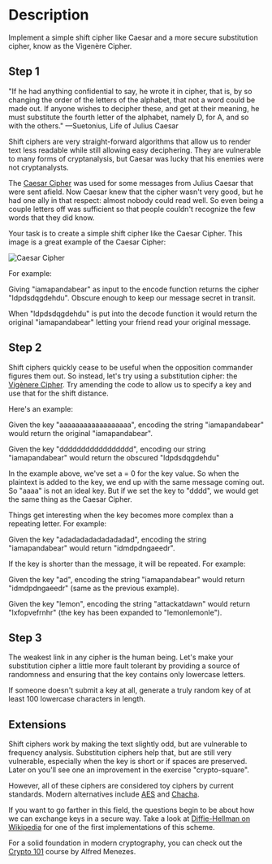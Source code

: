 # Description

Implement a simple shift cipher like Caesar and a more secure substitution cipher, know as the Vigenère Cipher.

## Step 1

"If he had anything confidential to say, he wrote it in cipher, that is, by so changing the order of the letters of the alphabet, that not a word could be made out.
If anyone wishes to decipher these, and get at their meaning, he must substitute the fourth letter of the alphabet, namely D, for A, and so with the others."
—Suetonius, Life of Julius Caesar

Shift ciphers are very straight-forward algorithms that allow us to render text less readable while still allowing easy deciphering.
They are vulnerable to many forms of cryptanalysis, but Caesar was lucky that his enemies were not cryptanalysts.

The [Caesar Cipher][cc] was used for some messages from Julius Caesar that were sent afield.
Now Caesar knew that the cipher wasn't very good, but he had one ally in that respect: almost nobody could read well.
So even being a couple letters off was sufficient so that people couldn't recognize the few words that they did know.

Your task is to create a simple shift cipher like the Caesar Cipher.
This image is a great example of the Caesar Cipher:

![Caesar Cipher][img-caesar-cipher]

For example:

Giving "iamapandabear" as input to the encode function returns the cipher "ldpdsdqgdehdu".
Obscure enough to keep our message secret in transit.

When "ldpdsdqgdehdu" is put into the decode function it would return the original "iamapandabear" letting your friend read your original message.

## Step 2

Shift ciphers quickly cease to be useful when the opposition commander figures them out.
So instead, let's try using a substitution cipher: the [Vigènere Cipher][vc].
Try amending the code to allow us to specify a key and use that for the shift distance.

Here's an example:

Given the key "aaaaaaaaaaaaaaaaaa", encoding the string "iamapandabear"
would return the original "iamapandabear".

Given the key "ddddddddddddddddd", encoding our string "iamapandabear"
would return the obscured "ldpdsdqgdehdu"

In the example above, we've set a = 0 for the key value.
So when the plaintext is added to the key, we end up with the same message coming out.
So "aaaa" is not an ideal key.
But if we set the key to "dddd", we would get the same thing as the Caesar Cipher.

Things get interesting when the key becomes more complex than a repeating letter. For example:

Given the key "adadadadadadadadad", encoding the string "iamapandabear"
would return "idmdpdngaeedr".

If the key is shorter than the message, it will be repeated. For example:

Given the key "ad", encoding the string "iamapandabear"
would return "idmdpdngaeedr" (same as the previous example).

Given the key "lemon", encoding the string "attackatdawn"
would return "lxfopvefrnhr" (the key has been expanded to "lemonlemonle").

## Step 3

The weakest link in any cipher is the human being.
Let's make your substitution cipher a little more fault tolerant by providing a source of randomness and ensuring that the key contains only lowercase letters.

If someone doesn't submit a key at all, generate a truly random key of at least 100 lowercase characters in length.

## Extensions

Shift ciphers work by making the text slightly odd, but are vulnerable to frequency analysis.
Substitution ciphers help that, but are still very vulnerable, especially when the key is short or if spaces are preserved.
Later on you'll see one an improvement in the exercise "crypto-square".

However, all of these ciphers are considered toy ciphers by current standards. Modern alternatives include [AES][aes] and [Chacha][chacha].

If you want to go farther in this field, the questions begin to be about how we can exchange keys in a secure way.
Take a look at [Diffie-Hellman on Wikipedia][dh] for one of the first implementations of this scheme.

For a solid foundation in modern cryptography, you can check out the [Crypto 101][c101] course by Alfred Menezes.

[cc]: https://en.wikipedia.org/wiki/Caesar_cipher
[img-caesar-cipher]: https://upload.wikimedia.org/wikipedia/commons/thumb/4/4a/Caesar_cipher_left_shift_of_3.svg/320px-Caesar_cipher_left_shift_of_3.svg.png
[vc]: https://en.wikipedia.org/wiki/Vigen%C3%A8re_cipher
[aes]: https://en.wikipedia.org/wiki/Advanced_Encryption_Standard
[chacha]: https://en.wikipedia.org/wiki/Salsa20#ChaCha_variant
[dh]: https://en.wikipedia.org/wiki/Diffie%E2%80%93Hellman_key_exchange
[c101]: https://cryptography101.ca/crypto101-building-blocks/
